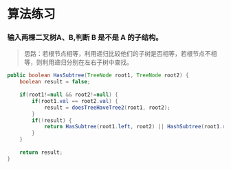 # 算法练习

### 输入两棵二叉树A、B,判断 B 是不是 A 的子结构。

> 思路：若根节点相等，利用递归比较他们的子树是否相等，若根节点不相等，则利用递归分别在左右子树中查找。

```java
public boolean HasSubtree(TreeNode root1, TreeNode root2) {
    boolean result = false;
    
    if(root1!=null && root2!=null) {
        if(root1.val == root2.val) {
            result = doesTreeHaveTree2(root1, root2);
        }
        if(!result) {
            return HasSubtree(root1.left, root2) || HashSubtree(root1.right,root2);
        }
    }
    
    return result;
}
```